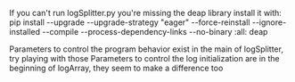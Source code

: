 If you can't run logSplitter.py you're missing the deap library
install it with: pip install --upgrade --upgrade-strategy "eager" --force-reinstall --ignore-installed --compile --process-dependency-links --no-binary :all: deap


Parameters to control the program behavior exist in the main of logSplitter, try playing with those
Parameters to control the log initialization are in the beginning of logArray, they seem to make a difference too
